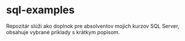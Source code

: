 # sql-examples
Repozitár slúži ako doplnok pre absolventov mojich kurzov SQL Server, obsahuje vybrané príklady s krátkym popisom.
